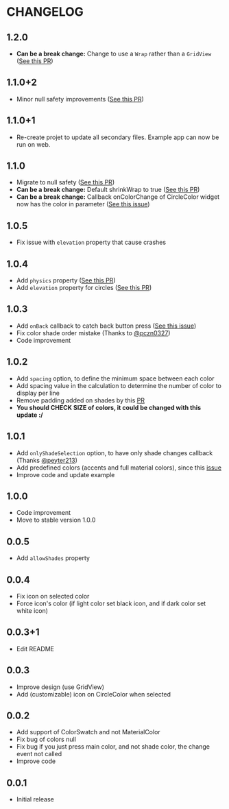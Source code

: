 # CHANGELOG

## 1.2.0

* **Can be a break change:** Change to use a `Wrap` rather than a `GridView` ([See this PR](https://github.com/Pyozer/flutter_material_color_picker/pull/30))

## 1.1.0+2

* Minor null safety improvements ([See this PR](https://github.com/Pyozer/flutter_material_color_picker/pull/27))

## 1.1.0+1

* Re-create projet to update all secondary files. Example app can now be run on web.

## 1.1.0

* Migrate to null safety ([See this PR](https://github.com/Pyozer/flutter_material_color_picker/pull/24))
* **Can be a break change:** Default shrinkWrap to true ([See this PR](https://github.com/Pyozer/flutter_material_color_picker/pull/21))
* **Can be a break change:** Callback onColorChange of CircleColor widget now has the color in parameter ([See this issue](https://github.com/Pyozer/flutter_material_color_picker/issues/25))

## 1.0.5

* Fix issue with `elevation` property that cause crashes

## 1.0.4

* Add `physics` property ([See this PR](https://github.com/Pyozer/flutter_material_color_picker/pull/14))
* Add `elevation` property for circles ([See this PR](https://github.com/Pyozer/flutter_material_color_picker/pull/15))

## 1.0.3

* Add `onBack` callback to catch back button press ([See this issue](https://github.com/Pyozer/flutter_material_color_picker/issues/12))
* Fix color shade order mistake (Thanks to [@pczn0327](https://github.com/Pyozer/flutter_material_color_picker/pull/13))
* Code improvement

## 1.0.2

* Add `spacing` option, to define the minimum space between each color
* Add spacing value in the calculation to determine the number of color to display per line
* Remove padding added on shades by this [PR](https://github.com/Pyozer/flutter_material_color_picker/pull/9)
* **You should CHECK SIZE of colors, it could be changed with this update :/**

## 1.0.1

* Add `onlyShadeSelection` option, to have only shade changes callback (Thanks [@peyter213](https://github.com/Pyozer/flutter_material_color_picker/pull/10))
* Add predefined colors (accents and full material colors), since this [issue](https://github.com/Pyozer/flutter_material_color_picker/issues/8)
* Improve code and update example

## 1.0.0

* Code improvement
* Move to stable version 1.0.0

## 0.0.5

* Add `allowShades` property

## 0.0.4

* Fix icon on selected color
* Force icon's color (if light color set black icon, and if dark color set white icon)

## 0.0.3+1

* Edit README

## 0.0.3

* Improve design (use GridView)
* Add (customizable) icon on CircleColor when selected

## 0.0.2

* Add support of ColorSwatch and not MaterialColor
* Fix bug of colors null
* Fix bug if you just press main color, and not shade color, the change event not called
* Improve code

## 0.0.1

* Initial release
